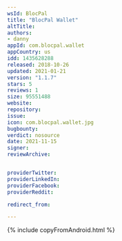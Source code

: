 ```yaml
---
wsId: BlocPal
title: "BlocPal Wallet"
altTitle: 
authors:
- danny
appId: com.blocpal.wallet
appCountry: us
idd: 1435628288
released: 2018-10-26
updated: 2021-01-21
version: "1.1.7"
stars: 5
reviews: 1
size: 95551488
website: 
repository: 
issue: 
icon: com.blocpal.wallet.jpg
bugbounty: 
verdict: nosource
date: 2021-11-15
signer: 
reviewArchive:


providerTwitter: 
providerLinkedIn: 
providerFacebook: 
providerReddit: 

redirect_from:

---
```


{% include copyFromAndroid.html %}
